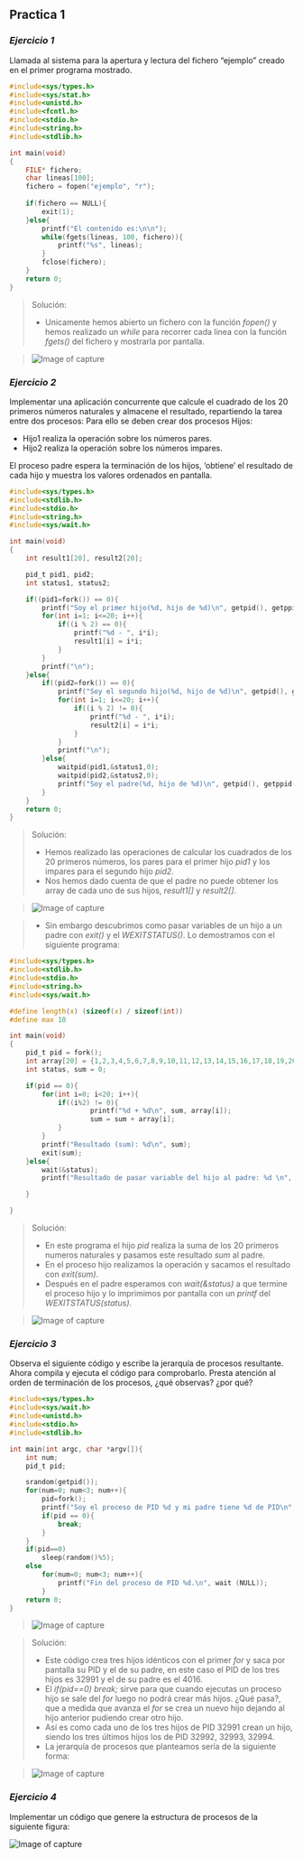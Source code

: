 ## Practica 1
### *Ejercicio 1*

Llamada al sistema para la apertura y lectura del fichero “ejemplo” creado en el primer
programa mostrado.

```c
#include<sys/types.h>
#include<sys/stat.h>
#include<unistd.h>
#include<fcntl.h>
#include<stdio.h>
#include<string.h>
#include<stdlib.h>

int main(void)
{
	FILE* fichero;
	char lineas[100];
	fichero = fopen("ejemplo", "r");
	
	if(fichero == NULL){
		exit(1);
	}else{
		printf("El contenido es:\n\n");
		while(fgets(lineas, 100, fichero)){
			printf("%s", lineas);
		}
		fclose(fichero);
	}
	return 0;
}
```

> Solución:
>- Unicamente hemos abierto un fichero con la función *fopen()* y hemos realizado un *while* para recorrer cada linea con la función *fgets()* del fichero y mostrarla por pantalla.

> ![Image of capture](https://raw.githubusercontent.com/JGilR/Sistemas_Operativos/main/Practica1/Exit_ejercicio1.png)


### *Ejercicio 2*

Implementar una aplicación concurrente que calcule el cuadrado de los 20 primeros
números naturales y almacene el resultado, repartiendo la tarea entre dos procesos:
Para ello se deben crear dos procesos Hijos: 
- Hijo1 realiza la operación sobre los números pares. 
- Hijo2 realiza la operación sobre los números impares. 

El proceso padre espera la terminación de los hijos, ‘obtiene’ el resultado de cada hijo
y muestra los valores ordenados en pantalla.

```c
#include<sys/types.h>
#include<stdlib.h>
#include<stdio.h>
#include<string.h>
#include<sys/wait.h>

int main(void)
{
    int result1[20], result2[20];

    pid_t pid1, pid2;
    int status1, status2;

    if((pid1=fork()) == 0){
        printf("Soy el primer hijo(%d, hijo de %d)\n", getpid(), getppid());
        for(int i=1; i<=20; i++){
            if((i % 2) == 0){
                printf("%d - ", i*i);
                result1[i] = i*i;
            }
        }
        printf("\n");
    }else{
        if((pid2=fork()) == 0){
            printf("Soy el segundo hijo(%d, hijo de %d)\n", getpid(), getppid());
            for(int i=1; i<=20; i++){
                if((i % 2) != 0){
                    printf("%d - ", i*i);
                    result2[i] = i*i;
                }
            }
            printf("\n");
        }else{
            waitpid(pid1,&status1,0);
            waitpid(pid2,&status2,0);
            printf("Soy el padre(%d, hijo de %d)\n", getpid(), getppid());
        }
    }
    return 0;
}
```
> Solución:
>- Hemos realizado las operaciones de calcular los cuadrados de los 20 primeros números, los pares para el primer hijo *pid1* y los impares para el segundo hijo *pid2*.
>- Nos hemos dado cuenta de que el padre no puede obtener los array de cada uno de sus hijos, *result1[]* y *result2[]*.

> ![Image of capture](https://raw.githubusercontent.com/JGilR/Sistemas_Operativos/main/Practica1/Exit_ejercicio2_test.png)

>- Sin embargo descubrimos como pasar variables de un hijo a un padre con *exit()* y el *WEXITSTATUS()*. Lo demostramos con el siguiente programa:


```c
#include<sys/types.h>
#include<stdlib.h>
#include<stdio.h>
#include<string.h>
#include<sys/wait.h>

#define length(x) (sizeof(x) / sizeof(int))
#define max 10

int main(void)
{
	pid_t pid = fork();
	int array[20] = {1,2,3,4,5,6,7,8,9,10,11,12,13,14,15,16,17,18,19,20};
	int status, sum = 0;

	if(pid == 0){
		for(int i=0; i<20; i++){
			if((i%2) != 0){
					printf("%d + %d\n", sum, array[i]);
					sum = sum + array[i];
			}
		}
		printf("Resultado (sum): %d\n", sum);
		exit(sum);
	}else{
		wait(&status);
		printf("Resultado de pasar variable del hijo al padre: %d \n", WEXITSTATUS(status));

	}

}

```
> Solución:
>- En este programa el hijo *pid* realiza la suma de los 20 primeros numeros naturales y pasamos este resultado *sum* al padre.
>- En el proceso hijo realizamos la operación y sacamos el resultado con *exit(sum)*.
>- Después en el padre esperamos con *wait(&status)* a que termine el proceso hijo y lo imprimimos por pantalla con un *printf* del *WEXITSTATUS(status)*.

> ![Image of capture](https://raw.githubusercontent.com/JGilR/Sistemas_Operativos/main/Practica1/Exit_ejercicio2.png)


### *Ejercicio 3*

Observa el siguiente código y escribe la jerarquía de procesos resultante. Ahora
compila y ejecuta el código para comprobarlo. Presta atención al orden de terminación
de los procesos, ¿qué observas? ¿por qué?

```c
#include<sys/types.h>
#include<sys/wait.h>
#include<unistd.h>
#include<stdio.h>
#include<stdlib.h>

int main(int argc, char *argv[]){
	int num;
	pid_t pid;

	srandom(getpid());
	for(num=0; num<3; num++){
		pid=fork();
		printf("Soy el proceso de PID %d y mi padre tiene %d de PID\n", getpid(), getppid());
		if(pid == 0){
			break;
		}
	}
	if(pid==0) 
		sleep(random()%5);
	else 
		for(num=0; num<3; num++){
			printf("Fin del proceso de PID %d.\n", wait (NULL));
		}
	return 0;
}
```

> ![Image of capture](https://raw.githubusercontent.com/JGilR/Sistemas_Operativos/main/Practica1/Exit_ejercicio3.png)

> Solución:
>- Este código crea tres hijos idénticos con el primer *for* y saca por pantalla su PID y el de su padre, en este caso el PID de los tres hijos es 32991 y el de su padre es el 4016.  
>- El *if(pid==0) break;* sirve para que cuando ejecutas un proceso hijo se sale del *for* luego no podrá crear más hijos. ¿Qué pasa?, que a medida que avanza el *for* se crea un nuevo hijo dejando al hijo anterior pudiendo crear otro hijo. 
>- Así es como cada uno de los tres hijos de PID 32991 crean un hijo, siendo los tres últimos hijos los de PID 32992, 32993, 32994.
>- La jerarquía de procesos que planteamos sería de la siguiente forma:

> ![Image of capture](https://raw.githubusercontent.com/JGilR/Sistemas_Operativos/main/Practica1/JerarquiaProcess.PNG)




### *Ejercicio 4*

Implementar un código que genere la estructura de procesos de la siguiente figura:

![Image of capture](https://raw.githubusercontent.com/JGilR/Sistemas_Operativos/main/Practica1/JerarquiaProcessEjemplo.PNG)
